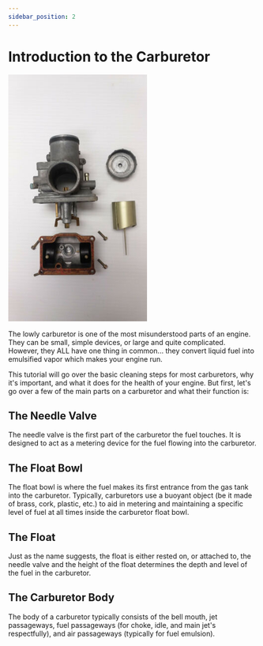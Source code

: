 ```yaml
---
sidebar_position: 2
---
```

# Introduction to the Carburetor 
![A Mikuni Carburetor](mikuni1.jpg)

The lowly carburetor is one of the most misunderstood parts of an engine. They can be small, simple devices, or large and quite complicated. However, they ALL have one thing in common... they convert liquid fuel into emulsified vapor which makes your engine run.

This tutorial will go over the basic cleaning steps for most carburetors, why it's important, and what it does for the health of your engine. But first, let's go over a few of the main parts on a carburetor and what their function is:

## The Needle Valve
The needle valve is the first part of the carburetor the fuel touches. It is designed to act as a metering device for the fuel flowing into the carburetor.

## The Float Bowl
The float bowl is where the fuel makes its first entrance from the gas tank into the carburetor. Typically, carburetors use a buoyant object (be it made of brass, cork, plastic, etc.) to aid in metering and maintaining a specific level of fuel at all times inside the carburetor float bowl.

## The Float
Just as the name suggests, the float is either rested on, or attached to, the needle valve and the height of the float determines the depth and level of the fuel in the carburetor.

## The Carburetor Body
The body of a carburetor typically consists of the bell mouth, jet passageways, fuel passageways (for choke, idle, and main jet's respectfully), and air passageways (typically for fuel emulsion).
